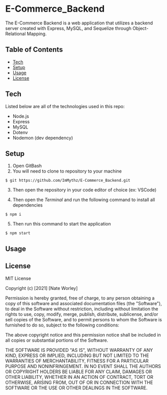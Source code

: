 # E-Commerce_Backend
The E-Commerce Backend is a web application that utilizes a backend server created with Express, MySQL, and Sequelize through Object-Relational Mapping.
## Table of Contents
* [Tech](#tech)
* [Setup](#setup)
* [Usage](#usage)
* [License](#license)

## Tech

Listed below are all of the technologies used in this repo:

- Node.js
- Express
- MySQL
- Dotenv
- Nodemon (dev dependency)

## Setup
1. Open GitBash
2. You will need to clone to repository to your machine

  `$ git https://github.com/ImMythz/E-Commerce_Backend.git`
  
3. Then open the repository in your code editor of choice (ex: VSCode)

4. Then open the <i>Terminal</i> and run the following command to install all dependencies

  `$ npm i`
  
5. Then run this command to start the application

  `$ npm start`

## Usage


## License
MIT License

Copyright (c) [2021] [Nate Worley]

Permission is hereby granted, free of charge, to any person obtaining a copy
of this software and associated documentation files (the "Software"), to deal
in the Software without restriction, including without limitation the rights
to use, copy, modify, merge, publish, distribute, sublicense, and/or sell
copies of the Software, and to permit persons to whom the Software is
furnished to do so, subject to the following conditions:

The above copyright notice and this permission notice shall be included in all
copies or substantial portions of the Software.

THE SOFTWARE IS PROVIDED "AS IS", WITHOUT WARRANTY OF ANY KIND, EXPRESS OR
IMPLIED, INCLUDING BUT NOT LIMITED TO THE WARRANTIES OF MERCHANTABILITY,
FITNESS FOR A PARTICULAR PURPOSE AND NONINFRINGEMENT. IN NO EVENT SHALL THE
AUTHORS OR COPYRIGHT HOLDERS BE LIABLE FOR ANY CLAIM, DAMAGES OR OTHER
LIABILITY, WHETHER IN AN ACTION OF CONTRACT, TORT OR OTHERWISE, ARISING FROM,
OUT OF OR IN CONNECTION WITH THE SOFTWARE OR THE USE OR OTHER DEALINGS IN THE
SOFTWARE.
